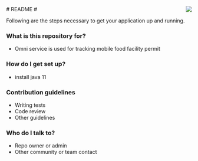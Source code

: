 <img src="icon.png" align="right" />
# README #

Following are the steps necessary to get your application up and running.

### What is this repository for? ###

* Omni service is used for tracking mobile food facility permit

### How do I get set up? ###

* install java 11

### Contribution guidelines ###

* Writing tests
* Code review
* Other guidelines

### Who do I talk to? ###

* Repo owner or admin
* Other community or team contact